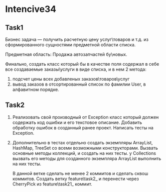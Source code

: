 # Intencive34

## Task1

Бизнес задача — получить расчетную цену услуг\товаров и т.д. из сформированного сущностями предметной области списка.


Предметная область: Продажа автозапчастей бу\новых.

Финально, создать класс который бы в качестве поля содержал в себе все создаваемые заказы\услуги в виде списка,
и в нем 2 метода:
1) подсчет цены всех добавленых заказов\товаров\услуг
2) вывод заказов в отсортированный список по фамилии User, в алфавитном порядке.

## Task2

1) Реализовать свой производный от Exception класс который должен содержать код ошибки и его текстовое описание.
   Добавить обработку ошибок в созданный ранее проект.
   Написать тесты на Exception.

2) Дополнительно в тестах отдельно создать экземпляры ArrayList, HashMap, TreeSet со всеми возможными конструкторами.
   Вызвать основные методы коллекций, и создать на них тесты.
   у Collections вызвать его методы для созданного экземпляра ArrayList выполнить на них тесты.

   В данной ветке сделать не менее 2 коммитов и сделать сквош коммитов.
   Создать ветку feature\task2_ и перенести через CherryPick из feature\task21_ коммит.
